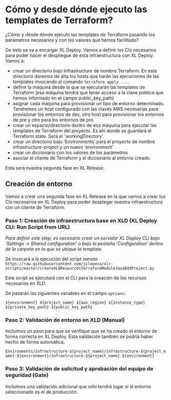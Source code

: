 # Cómo y desde dónde ejecuto las templates de Terraform?
¿Cómo y desde dónde ejecuto las templates de Terraform pasando los parámetros necesarios y con los valores que hemos facilitado?

De esto se va a encargar XL Deploy. Vamos a definir los CIs necesarios para poder hacer el despliegue de esta infraestructura con XL Deploy. Vamos a:
* crear un directorio bajo Infrastructure de nombre Terraform. En este directorio daremos de alta los hosts que harán las ejecuciones de las templates invocando al comando `terraform apply ...`.
* definir la máquina desde la que se ejecutarán las templates de Terraform (esa máquina tendrá que tener acceso a la clave pública que hemos informado en el campo public_key_path)
* asignar cada máquina para provisionar un tipo de entorno determinado. Tendremos un host configurado con las claves AWS necesarias para provisionar los entornos de dev, otro host para provisionar los entornos de pre y otro para los entornos de pro.
* crear un espacio/directorio dentro de esa máquina para ejecutar las templates de Terraform del proyecto. Es ahí donde se guardará el Terraform state. Será el 'workingDirectory'.
* crear un directorio bajo 'Environments' para el proyecto de nombre infrastructure-project y un nuevo 'environment'
* crear un diccionario con los valores de los parámetros
* asociar el cliente de Terraform y el diccionario al entorno creado.

Esta será nuestra segunda fase en XL Release.

## Creación de entorno

Vamos a crear una segunda fase en XL Release en la que vamos a crear los CIs necesarios en XL Deploy para poder desplegar nuestra infraestructura con un cliente de Terraform.

### Paso 1: Creación de infraestructura base en XLD (XL Deploy CLI: Run Script from URL)
*Para definir este step, es necesario crear un servidor XL Deploy CLI bajo 'Settings -> Shared configuration' o bajo la pestaña 'Configuration' dentro de la carpeta en la que se ubique la template.*

Se invocará a la ejecución del script remoto `https://raw.githubusercontent.com/jclopeza/xlr-scripts/master/createXLDResourcesTerraformModuleJavaBddProject.py`

Este script se ejecutará con el CLI para la creación de los recursos necesarios en XLD.

Se pasarán las siguientes variables en el campo `options`:
```
${environment} ${project_name} ${aws_region} ${instance_type} ${private_key_path} ${public_key_path}
```

### Paso 2: Validación de entorno en XLD  (Manual)
Incluímos un paso para que se verifique que se ha creado el entorno de forma correcta en XL Deploy. Esta validación también se podría haber hecho de forma automática.

`Environments/infrastructure-${project_name}/infrastructure-${project_name}-${environment}/infrastructure-${project_name}-${environment}`

### Paso 3: Validación de solicitud y aprobación del equipo de seguridad (Gate)
Incluímos una validación adicional que sólo tendrá lugar si el entorno seleccionado es el de producción.
